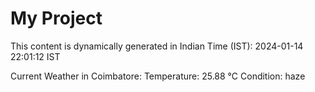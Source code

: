 # My Project

This content is dynamically generated in Indian Time (IST): 2024-01-14 22:01:12 IST


Current Weather in Coimbatore:
Temperature: 25.88 °C
Condition: haze
